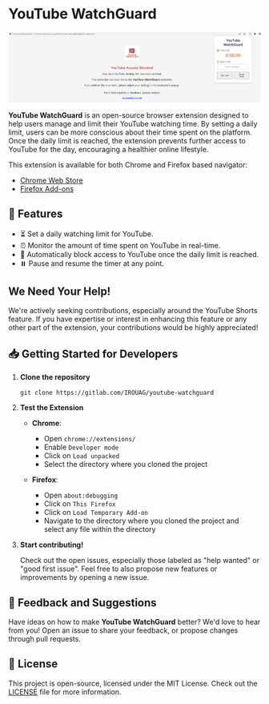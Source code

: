 
# YouTube WatchGuard

![YouTube WatchGuard capture](./src/img/capture.png)

**YouTube WatchGuard** is an open-source browser extension designed to help users manage and limit their YouTube watching time. By setting a daily limit, users can be more conscious about their time spent on the platform. Once the daily limit is reached, the extension prevents further access to YouTube for the day, encouraging a healthier online lifestyle.

This extension is available for both Chrome and Firefox based navigator:

- [Chrome Web Store](#)
- [Firefox Add-ons](https://addons.mozilla.org/en-US/firefox/addon/youtube-watchguard/)


##  🚀 Features

- ⏳ Set a daily watching limit for YouTube.
- ⏰ Monitor the amount of time spent on YouTube in real-time.
-  🛑 Automatically block access to YouTube once the daily limit is reached.
- ⏸️ Pause and resume the timer at any point.

## We Need Your Help!

We're actively seeking contributions, especially around the YouTube Shorts feature. If you have expertise or interest in enhancing this feature or any other part of the extension, your contributions would be highly appreciated!

##  📥 Getting Started for Developers

1. **Clone the repository**
   
   ```
   git clone https://gitlab.com/IROUAG/youtube-watchguard
   ```

2. **Test the Extension**

   - **Chrome**: 
     - Open `chrome://extensions/`
     - Enable `Developer mode`
     - Click on `Load unpacked`
     - Select the directory where you cloned the project

   - **Firefox**:
     - Open `about:debugging`
     - Click on `This Firefox`
     - Click on `Load Temporary Add-on`
     - Navigate to the directory where you cloned the project and select any file within the directory

3. **Start contributing!**

   Check out the open issues, especially those labeled as "help wanted" or "good first issue". Feel free to also propose new features or improvements by opening a new issue.

##  🤝 Feedback and Suggestions

Have ideas on how to make **YouTube WatchGuard** better? We'd love to hear from you! Open an issue to share your feedback, or propose changes through pull requests.

## 📝 License

This project is open-source, licensed under the MIT License. Check out the [LICENSE](LICENSE) file for more information.
